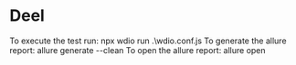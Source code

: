 # Deel
To execute the test run: npx wdio run .\wdio.conf.js
To generate the allure report: allure generate --clean 
To open the allure report: allure open
